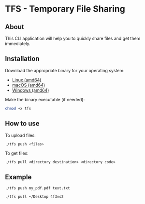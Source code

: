 # TFS - Temporary File Sharing

## About

This CLI application will help you to quickly share files and get them immediately.  

## Installation

Download the appropriate binary for your operating system:
   - [Linux (amd64)](https://github.com/sebasromero/tfs/releases/download/0.2.0/tfs)
   - [macOS (amd64)](https://github.com/sebasromero/tfs/releases/download/0.2.0/tfs_ios)
   - [Windows (amd64)](https://github.com/sebasromero/tfs/releases/download/0.2.0/tfs.exe)

Make the binary executable (if needed):

```bash
chmod +x tfs
```

## How to use
To upload files:

```bash
./tfs push <files>
```

To get files:

```shell
./tfs pull <directory destination> <directory code>
```

## Example
```shell
./tfs push my_pdf.pdf text.txt
```

```shell
./tfs pull ~/Desktop 4f3vs2
```
